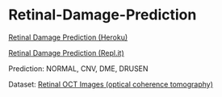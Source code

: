 # Retinal-Damage-Prediction

[Retinal Damage Prediction (Heroku)](https://retinal-damage-prediction.herokuapp.com/)

[Retinal Damage Prediction (Repl.it)](https://repl.it/@Chir0313/Eye-Disease-Prediction)

Prediction: NORMAL, CNV, DME, DRUSEN

Dataset: [Retinal OCT Images (optical coherence tomography)](https://www.kaggle.com/paultimothymooney/kermany2018)
